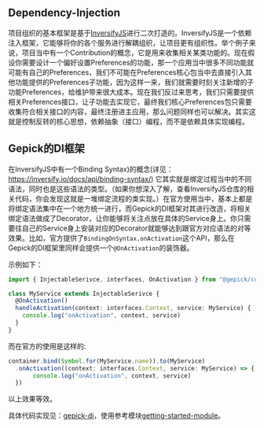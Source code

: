 ## Dependency-Injection

项目组织的基本框架是基于[InversifyJS](https://inversify.io/docs/introduction/getting-started/)进行二次打造的。InversifyJS是一个依赖注入框架，它能够将你的各个服务进行解耦组织，让项目更有组织性。举个例子来说，项目当中有一个Contribution的概念，它是用来收集相关某类功能的。现在假设你需要设计一个偏好设置Preferences的功能，那一个应用当中很多不同功能就可能有自己的Preferences，我们不可能在Preferences核心包当中去直接引入其他功能提供的Preferences子功能，因为这样一来，我们就需要时刻关注新增的子功能Preferences，给维护带来很大成本。现在我们反过来思考，我们只需要提供相关Preferences接口，让子功能去实现它，最终我们核心Preferences包只需要收集符合相关接口的内容，最终注册进主应用，那么问题同样也可以解决。其实这就是控制反转的核心思想，依赖抽象（接口）编程，而不是依赖具体实现编程。

## Gepick的DI框架

在InversifyJS中有一个Binding Syntax)的概念(详见：https://inversify.io/docs/api/binding-syntax/)
它其实就是绑定过程当中的不同语法，同时也是这些语法的类型。（如果你想深入了解，查看InversifyJS仓库的相关代码，你会发现这就是一堆绑定流程的类实现。）在官方使用当中，基本上都是将绑定语法集中在一个地方统一进行，而Gepick的DI框架对其进行改造，将相关绑定语法做成了Decorator，让你能够将关注点放在具体的Service身上。你只需要往自己的Service身上安装对应的Decorator就能够达到跟官方对应语法的对等效果。比如，官方提供了`BindingOnSyntax.onActivation`这个API，那么在Gepick的DI框架里同样会提供一个`@OnActivation`的装饰器。

示例如下：

```ts
import { InjectableSerivce, interfaces, OnActivation } from "@gepick/core/common";

class MyService extends InjectableSerivce {
  @OnActivation()
  handleActivation(context: interfaces.Context, service: MyService) {
    console.log("onActivation", context, service)
  }
}
```

而在官方的使用是这样的:

```ts
container.bind(Symbol.for(MyService.name)).to(MyService)
  .onActivation((context: interfaces.Context, service: MyService) => {
       console.log("onActivation", context, service)
  })
```

以上效果等效。

具体代码实现见：[gepick-di](https://github.com/gepick-ai/gepick/tree/main/packages/core/src/common/dependency-injection)，使用参考模块[getting-started-module](https://github.com/gepick-ai/gepick/blob/main/packages/getting-started/src/browser/getting-started-module.ts)。
